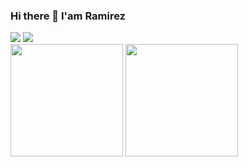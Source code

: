 ### Hi there 👋 I'am Ramirez

<div>
<a href = "mailto:ramirez.gfilho@gmail.com"><img loading="lazy" src="https://img.shields.io/badge/Gmail-D14836?style=for-the-badge&logo=gmail&logoColor=white" target="_blank"></a>
<a href="https://www.linkedin.com/in/ramirez-goncalves/" target="_blank"><img loading="lazy" src="https://img.shields.io/badge/-LinkedIn-%230077B5?style=for-the-badge&logo=linkedin&logoColor=white" target="_blank"></a>   
</div>

<div>
<img loading="lazy" height="180em" src="https://github-readme-stats.vercel.app/api/top-langs/?username=ramirezgfilho&layout=compact&langs_count=7&theme=dracula"/>
<img loading="lazy" height="180em" src="https://github-readme-stats.vercel.app/api?username=ramirezgfilho&show_icons=true&theme=dracula&include_all_commits=true&count_private=true"/>
</div>

